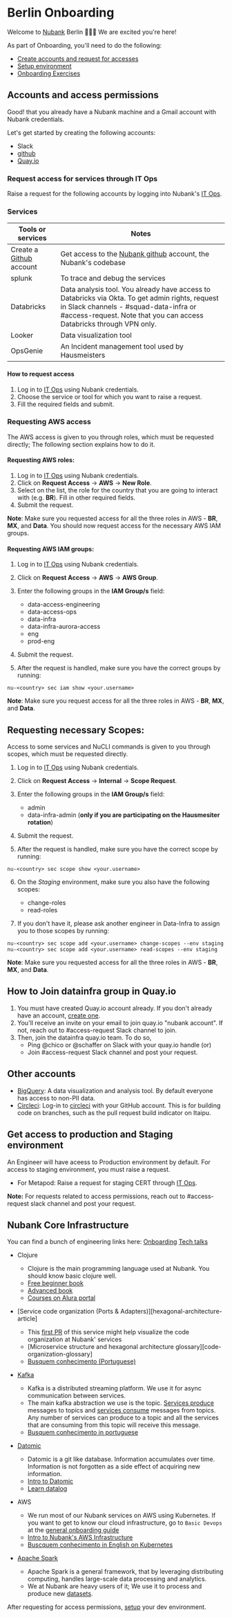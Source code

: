 # Berlin Onboarding

Welcome to [Nubank](https://nubank.com.br/) Berlin :tada:🇩🇪  We are excited you're here!

As part of Onboarding, you'll need to do the following:

* [Create accounts and request for accesses](#accounts-and-access-permissions)
* [Setup environment](setup.md)
* [Onboarding Exercises](setup.md)

## Accounts and access permissions

Good! that you already have a Nubank machine and a Gmail account with Nubank credentials.

Let's get started by creating the following accounts:

* Slack
* [github](https://github.com/)
* [Quay.io](https://quay.io/)

### Request access for services through IT Ops

Raise a request for the following accounts by logging into Nubank's [IT Ops](https://nu-itops.atlassian.net/servicedesk/customer/user/login).

### Services

|Tools or services|Notes|
|----------------|---------|
|Create a [Github](https://github.com/) account|Get access to the [Nubank github](https://github.com/nubank/) account, the Nubank's codebase|
|splunk|To trace and debug the services|
|Databricks|Data analysis tool. You already have access to Databricks via Okta. To get admin rights, request in Slack channels - #squad-data-infra or #access-request. Note that you can access Databricks through VPN only.|
|Looker|Data visualization tool|
|OpsGenie|An Incident management tool used by Hausmeisters|

#### How to request access

1. Log in to [IT Ops](https://nu-itops.atlassian.net/servicedesk/customer/user/login) using Nubank credentials.
1. Choose the service or tool for which you want to raise a request.
1. Fill the required fields and submit.

### Requesting AWS access

The AWS access is given to you through roles, which must be requested directly; The following section explains how to do it.

#### Requesting AWS roles:

1. Log in to [IT Ops](https://nu-itops.atlassian.net/servicedesk/customer/user/login) using Nubank credentials.
1. Click on **Request Access** -> **AWS** -> **New Role**.
1. Select on the list, the role for the country that you are going to interact with (e.g. **BR**). Fill in other required fields.
1. Submit the request.

**Note**: Make sure you requested access for all the three roles in AWS - **BR**, **MX**, and **Data**.
You should now request access for the necessary AWS IAM groups.
#### Requesting AWS IAM groups:

1. Log in to [IT Ops](https://nu-itops.atlassian.net/servicedesk/customer/user/login) using Nubank credentials.
1. Click on **Request Access** -> **AWS** -> **AWS Group**.
1. Enter the following groups in the **IAM Group/s** field:

    * data-access-engineering
    * data-access-ops
    * data-infra
    * data-infra-aurora-access
    * eng
    * prod-eng
        
1. Submit the request.
1. After the request is handled, make sure you have the correct groups by running:

```
nu-<country> sec iam show <your.username>
```

**Note**: Make sure you request access for all the three roles in AWS - **BR**, **MX**, and **Data**.

## Requesting necessary Scopes:

Access to some services and NuCLI commands is given to you through scopes, which must be requested directly.

1. Log in to [IT Ops](https://nu-itops.atlassian.net/servicedesk/customer/user/login) using Nubank credentials.
1. Click on **Request Access** -> **Internal** -> **Scope Request**.
1. Enter the following groups in the **IAM Group/s** field:

    * admin
    * data-infra-admin (**only if you are participating on the Hausmesiter rotation**)

1. Submit the request.
1. After the request is handled, make sure you have the correct scope by running:

```
nu-<country> sec scope show <your.username>
```

6. On the *Staging* environment, make sure you also have the following scopes:

    * change-roles
    * read-roles
    
1. If you don't have it, please ask another engineer in Data-Infra to assign you to those scopes by running:

```
nu-<country> sec scope add <your.username> change-scopes --env staging
nu-<country> sec scope add <your.username> read-scopes --env staging
```

**Note**: Make sure you requested access for all the three roles in AWS - **BR**, **MX**, and **Data**.

## How to Join datainfra group in Quay.io

1. You must have created Quay.io account already. If you don't already have an account, [create one](https://quay.io/).
1. You'll receive an invite on your email to join quay.io "nubank account". If not, reach out to #access-request Slack channel to join.
1. Then, join the datainfra quay.io team. To do so,
      * Ping @chico or @schaffer on Slack with your quay.io handle (or)
      * Join #access-request Slack channel and post your request.

## Other accounts

* [BigQuery](https://wiki.nubank.com.br/index.php/BigQuery): A data visualization and analysis tool. By default everyone has access to non-PII data.
* [Circleci](https://circleci.com): Log-in to [circleci](https://circleci.com) with your GitHub account.
  This is for building code on branches, such as the pull request
  build indicator on Itaipu.

## Get access to production and Staging environment

An Engineer will have aceess to Production environment by default. For access to staging environment, you must raise a request.

* For Metapod: Raise a request for staging CERT through [IT Ops](https://nu-itops.atlassian.net/servicedesk/customer/user/login).

 **Note:** For requests related to access permissions, reach out to #access-request slack channel and post your request.

## Nubank Core Infrastructure

You can find a bunch of engineering links here:  [Onboarding](https://wiki.nubank.com.br/index.php/Engineering_Chapter/Onboarding)
[Tech talks](https://wiki.nubank.com.br/index.php/Busquem_Conhecimento3)

* Clojure
  * Clojure is the main programming language used at Nubank. You should know basic clojure well.
  * [Free beginner book](https://www.braveclojure.com/clojure-for-the-brave-and-true/)
  * [Advanced book](https://pragprog.com/book/vmclojeco/clojure-applied)
  * [Courses on Alura portal](https://courses.alura.online/loginForm?urlAfterLogin=/loginForm)
* [Service code organization (Ports & Adapters)][hexagonal-architecture-article]
  * This [first PR](https://github.com/nubank/savings-accounts/pull/1/files?diff=unified) of this service might help visualize the code organization at Nubank' services
  * [Microservice structure and hexagonal architecture glossary][code-organization-glossary]
  * [Busquem conhecimento (Portuguese)](https://wiki.nubank.cofeedbacksm.br/index.php/Busquem_Conhecimento#Ports_.26_Adapters)
* [Kafka](http://kafka.apache.org/intro)
  * Kafka is a distributed streaming platform. We use it for async communication between services.
  * The main kafka abstraction we use is the topic. [Services produce](https://github.com/nubank/bleach/blob/master/src/bleach/diplomat/producer.clj) messages to topics and [services consume](https://github.com/nubank/bleach/blob/master/src/bleach/diplomat/consumer.clj) messages from topics. Any number of services can produce to a topic and all the services that are consuming from this topic will receive this message.
  * [Busquem conhecimento in portuguese](https://wiki.nubank.com.br/index.php/Busquem_Conhecimento#Kafka)
* [Datomic](http://docs.datomic.com/tutorial.html)
  * Datomic is a git like database. Information accumulates over time. Information is not forgotten as a side effect of acquiring new information.
  * [Intro to Datomic](https://www.youtube.com/watch?v=RKcqYZZ9RDY)
  * [Learn datalog](http://www.learndatalogtoday.org/)

* AWS
  * We run most of our Nubank services on AWS using Kubernetes. If you want to get to know our cloud infrastructure, go to `Basic Devops` at the [general onboarding guide](https://docs.google.com/a/nubank.com.br/document/d/1x6soXtlFli-I6zaGyUI-oG3k87ASaICoqr698NhFwwQ/edit?usp=sharing)
  * [Intro to Nubank's AWS Infrastructure](https://wiki.nubank.com.br/index.php/Busquem_Conhecimento#Intro_to_Nubank.27s_AWS_Infrastructure)
  * [Buscquem conhecimento in English on Kubernetes](https://www.youtube.com/watch?v=93O8C4cKd1g)

* [Apache Spark](https://spark.apache.org/)
  * Apache Spark is a general framework, that by leveraging distributing computing, handles large-scale data processing and analytics.
  * We at Nubank are heavy users of it; We use it to process and produce new [datasets](https://github.com/nubank/data-platform-docs/blob/master/glossary.md#dataset).

After requesting for access permissions, [setup](setup.md) your dev environment.
